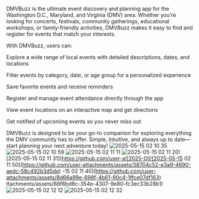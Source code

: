 DMVBuzz is the ultimate event discovery and planning app for the Washington D.C., Maryland, and Virginia (DMV) area. 
Whether you’re looking for concerts, festivals, community gatherings, educational workshops, or family-friendly 
activities, DMVBuzz makes it easy to find and register for events that match your interests.

With DMVBuzz, users can:

Explore a wide range of local events with detailed descriptions, dates, and locations

Filter events by category, date, or age group for a personalized experience

Save favorite events and receive reminders

Register and manage event attendance directly through the app

View event locations on an interactive map and get directions

Get notified of upcoming events so you never miss out

DMVBuzz is designed to be your go-to companion for exploring everything the 
DMV community has to offer. Simple, intuitive, and always up to date—start 
planning your next adventure today!
![2025-05-15 02 10 35](https://github.com/user-attachments/assets/7d14fb45-bc36-41cd-aabc-38c2610a452e)
![2025-05-15 02 10 59](https://github.com/user-attachments/assets/ffc4f5e8-ff64-473b-8370-68010d401ec2)
![2025-05-15 02 11 11](https://github.com/user-attachments/assets/08dccf69-e70d-4753-a8fc-a02d2fe6e847)
![2025-05-15 02 11 20](https://github.com/user-attachments/assets/e7351cc1-74c5-4826-92e2-463fbed43340)![2025-05-15 02 11 31](https://github.com/user-a![2025-05![2025-05-15 02 11 50](https://github.com/user-attachments/assets/38704c52-e3a9-4690-aedc-58c492b3d5de)
-15 02 11 40](https://github.com/user-attachments/assets/8d66a99e-698f-4b61-90c4-1ffce07df163)
ttachments/assets/66f6bd8c-354e-4307-9e80-fc3ec33b28b1)
![2025-05-15 02 12 12](https://github.com/user-attachments/assets/3f43068a-7f32-4029-9fcc-9658e6f3fb96)
![2025-05-15 02 12 32](https://github.com/user-attachments/assets/5f828462-c6b4-42d5-9882-dc292fef7f2b)
